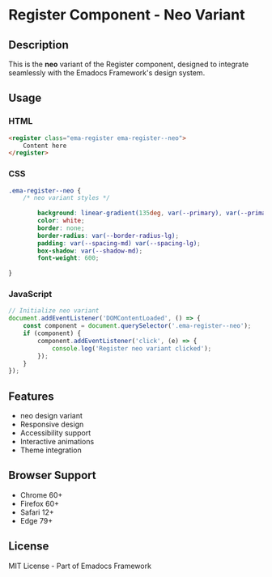 # Register Component - Neo Variant

## Description
This is the **neo** variant of the Register component, designed to integrate seamlessly with the Emadocs Framework's design system.

## Usage

### HTML
```html
<register class="ema-register ema-register--neo">
    Content here
</register>
```

### CSS
```css
.ema-register--neo {
    /* neo variant styles */
    
        background: linear-gradient(135deg, var(--primary), var(--primary-dark));
        color: white;
        border: none;
        border-radius: var(--border-radius-lg);
        padding: var(--spacing-md) var(--spacing-lg);
        box-shadow: var(--shadow-md);
        font-weight: 600;
    
}
```

### JavaScript
```javascript
// Initialize neo variant
document.addEventListener('DOMContentLoaded', () => {
    const component = document.querySelector('.ema-register--neo');
    if (component) {
        component.addEventListener('click', (e) => {
            console.log('Register neo variant clicked');
        });
    }
});
```

## Features
- neo design variant
- Responsive design
- Accessibility support
- Interactive animations
- Theme integration

## Browser Support
- Chrome 60+
- Firefox 60+
- Safari 12+
- Edge 79+

## License
MIT License - Part of Emadocs Framework
